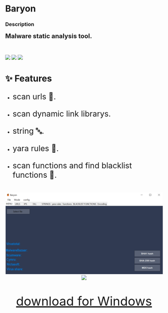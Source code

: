 # Baryon 


### Description 


<b style="font-size:20px">Malware static analysis tool.</b>

<br><br><img src="https://img.shields.io/badge/Built%20with-C%20sharp-Purple"> <img src="https://img.shields.io/badge/twitter-kira__321k-blue.svg"> <img src="https://img.shields.io/badge/snapchat-zyse-yellow.svg">


# ✨ Features
- <p style="font-size:25px">scan urls 🔗.</p>
- <p style="font-size:25px">scan dynamic link librarys. </p>
- <p style="font-size:25px">string 🔤.</p>
- <p style="font-size:25px">yara rules 🚨.</p>
- <p style="font-size:25px">scan functions and find blacklist functions 🔎.</p>

<br>


<img src="https://raw.githubusercontent.com/kira2040k/Baryon/main/images/1.png">


<br>

<center><img src="https://img.icons8.com/color/360/000000/windows-10.png" /></p></center>
<center><p style="font-size:40px"><a href="https://github.com/kira2040k/Baryon/releases/tag/windows">download for Windows</a></center></p>
